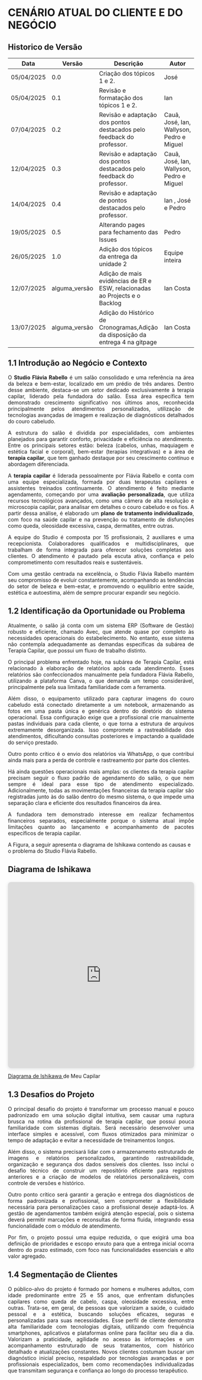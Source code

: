 # CENÁRIO ATUAL DO CLIENTE E DO NEGÓCIO 

## Historico de Versão 
| Data       | Versão | Descrição                                             | Autor      |
|------------|--------|-------------------------------------------------------|------------|
| 05/04/2025 | 0.0    | Criação dos tópicos 1 e 2.  | José    |
| 05/04/2025 | 0.1    | Revisão e formatação dos tópicos 1 e 2.  |   Ian      |
| 07/04/2025 | 0.2    | Revisão e adaptação dos pontos destacados pelo feedback do professor.  | Cauã, José, Ian, Wallyson, Pedro e Miguel    |
| 12/04/2025 | 0.3    | Revisão e adaptação dos pontos destacados pelo feedback do professor.  | Cauã, José, Ian, Wallyson, Pedro e Miguel    |
| 14/04/2025 | 0.4    | Revisão e adaptação de pontos destacados pelo professor.  | Ian , José e Pedro    |
| 19/05/2025 | 0.5    | Alterando pages para fechamento das Issues  | Pedro    |
| 26/05/2025 | 1.0    | Adição dos tópicos da entrega da unidade 2 | Equipe inteira    |
| 12/07/2025 | alguma_versão    | Adição de mais evidências de ER e ESW, relacionadas ao Projects e o Backlog | Ian Costa    |
| 13/07/2025 | alguma_versão    | Adição do Histórico de Cronogramas,Adição da disposição da entrega 4 na gitpage | Ian Costa    |



## 1.1 Introdução ao Negócio e Contexto 

<p style="text-align: justify;">O <strong>Studio Flávia Rabello</strong> é um salão consolidado e uma referência na área da beleza e bem-estar, localizado em um prédio de três andares. Dentro desse ambiente, destaca-se um setor dedicado exclusivamente à terapia capilar, liderado pela fundadora do salão. Essa área específica tem demonstrado crescimento significativo nos últimos anos, reconhecida principalmente pelos atendimentos personalizados, utilização de tecnologias avançadas de imagem e realização de diagnósticos detalhados do couro cabeludo.</p>
<p style="text-align: justify;">A estrutura do salão é dividida por especialidades, com ambientes planejados para garantir conforto, privacidade e eficiência no atendimento. Entre os principais setores estão: beleza (cabelos, unhas, maquiagem e estética facial e corporal), bem-estar (terapias integrativas) e a área de <strong>terapia capilar</strong>, que tem ganhado destaque por seu crescimento contínuo e abordagem diferenciada.</p>
<p style="text-align: justify;">A <strong>terapia capilar</strong> é liderada pessoalmente por Flávia Rabello e conta com uma equipe especializada, formada por duas terapeutas capilares e assistentes treinados continuamente. O atendimento é feito mediante agendamento, começando por uma <strong>avaliação personalizada</strong>, que utiliza recursos tecnológicos avançados, como uma câmera de alta resolução e microscopia capilar, para analisar em detalhes o couro cabeludo e os fios. A partir dessa análise, é elaborado um <strong>plano de tratamento individualizado</strong>, com foco na saúde capilar e na prevenção ou tratamento de disfunções como queda, oleosidade excessiva, caspa, dermatites, entre outras.</p>
<p style="text-align: justify;">A equipe do Studio é composta por 15 profissionais, 2 auxiliares e uma recepcionista. Colaboradores qualificados e multidisciplinares, que trabalham de forma integrada para oferecer soluções completas aos clientes. O atendimento é pautado pela escuta ativa, confiança e pelo comprometimento com resultados reais e sustentáveis.</p>
<p style="text-align: justify;">Com uma gestão centrada na excelência, o Studio Flávia Rabello mantém seu compromisso de evoluir constantemente, acompanhando as tendências do setor de beleza e bem-estar, e promovendo o equilíbrio entre saúde, estética e autoestima, além de sempre procurar expandir seu negócio.
</p>


## 1.2 Identificação da Oportunidade ou Problema

<p style="text-align: justify;"> 
Atualmente, o salão já conta com um sistema ERP (Software de Gestão) robusto e eficiente, chamado Avec, que atende quase por completo às necessidades operacionais do estabelecimento. No entanto, esse sistema não contempla adequadamente as demandas específicas da subárea de Terapia Capilar, que possui um fluxo de trabalho distinto.</p>
<p style="text-align: justify;">O principal problema enfrentado hoje, na subárea de Terapia Capilar, está relacionado à elaboração de relatórios após cada atendimento. Esses relatórios são confeccionados manualmente pela fundadora Flávia Rabello, utilizando a plataforma Canva, o que demanda um tempo considerável, principalmente pela sua limitada familiaridade com a ferramenta.</p>
<p style="text-align: justify;">Além disso, o equipamento utilizado para capturar imagens do couro cabeludo está conectado diretamente a um notebook, armazenando as fotos em uma pasta única e genérica dentro do diretório do sistema operacional. Essa configuração exige que a profissional crie manualmente pastas individuais para cada cliente, o que torna a estrutura de arquivos extremamente desorganizada. Isso compromete a rastreabilidade dos atendimentos, dificultando consultas posteriores e impactando a qualidade do serviço prestado.</p>
<p style="text-align: justify;">Outro ponto crítico é o envio dos relatórios via WhatsApp, o que contribui ainda mais para a perda de controle e rastreamento por parte dos clientes.</p>
<p style="text-align: justify;">Há ainda questões operacionais mais amplas: os clientes da terapia capilar precisam seguir o fluxo padrão de agendamento do salão, o que nem sempre é ideal para esse tipo de atendimento especializado. Adicionalmente, todas as movimentações financeiras da terapia capilar são registradas junto às do salão dentro do mesmo sistema, o que impede uma separação clara e eficiente dos resultados financeiros da área.</p>
<p style="text-align: justify;">A fundadora tem demonstrado interesse em realizar fechamentos financeiros separados, especialmente porque o sistema atual impõe limitações quanto ao lançamento e acompanhamento de pacotes específicos de terapia capilar.
</p>
A Figura, a seguir apresenta o diagrama de Ishikawa contendo as causas e o problema do Studio Flávia Rabello.

<h2>Diagrama de Ishikawa</h2>

<div style="position: relative; width: 100%; height: 0; padding-top: 100.0000%;
 padding-bottom: 0; box-shadow: 0 2px 8px 0 rgba(63,69,81,0.16); margin-top: 1.6em; margin-bottom: 0.9em; overflow: hidden;
 border-radius: 8px; will-change: transform;">
  <iframe loading="lazy" style="position: absolute; width: 100%; height: 100%; top: 0; left: 0; border: none; padding: 0;margin: 0;"
    src="https://www.canva.com/design/DAGlAa6rd-k/-PXXOdCeBJ6P6QM42Hpafg/view?embed" allowfullscreen="allowfullscreen" allow="fullscreen">
  </iframe>
</div>
<a href="https:&#x2F;&#x2F;www.canva.com&#x2F;design&#x2F;DAGlAa6rd-k&#x2F;-PXXOdCeBJ6P6QM42Hpafg&#x2F;view?utm_content=DAGlAa6rd-k&amp;utm_campaign=designshare&amp;utm_medium=embeds&amp;utm_source=link" target="_blank" rel="noopener">Diagrama de Ishikawa  </a> de Meu Capilar


## 1.3 Desafios do Projeto 

<p style="text-align: justify;"> O principal desafio do projeto é transformar um processo manual e pouco padronizado em uma solução digital intuitiva, sem causar uma ruptura brusca na rotina da profissional de terapia capilar, que possui pouca familiaridade com sistemas digitais. Será necessário desenvolver uma interface simples e acessível, com fluxos otimizados para minimizar o tempo de adaptação e evitar a necessidade de treinamentos longos.</p>
<p style="text-align: justify;">Além disso, o sistema precisará lidar com o armazenamento estruturado de imagens e relatórios personalizados, garantindo rastreabilidade, organização e segurança dos dados sensíveis dos clientes. Isso inclui o desafio técnico de construir um repositório eficiente para registros anteriores e a criação de modelos de relatórios personalizáveis, com controle de versões e histórico.</p>
<p style="text-align: justify;">Outro ponto crítico será garantir a geração e entrega dos diagnósticos de forma padronizada e profissional, sem comprometer a flexibilidade necessária para personalizações caso a profissional deseje adaptá-los. A gestão de agendamentos também exigirá atenção especial, pois o sistema deverá permitir marcações e reconsultas de forma fluida, integrando essa funcionalidade com o módulo de atendimento.</p>
<p style="text-align: justify;">Por fim, o projeto possui uma equipe reduzida, o que exigirá uma boa definição de prioridades e escopo enxuto para que a entrega inicial ocorra dentro do prazo estimado, com foco nas funcionalidades essenciais e alto valor agregado.
</p>


## 1.4 Segmentação de Clientes 

<p style="text-align: justify;"> O público-alvo do projeto é formado por homens e mulheres adultos, com idade predominante entre 25 e 55 anos, que enfrentam disfunções capilares como queda de cabelo, caspa, oleosidade excessiva, entre outras. Trata-se, em geral, de pessoas que valorizam a saúde, o cuidado pessoal e a estética, buscando soluções eficazes, seguras e personalizadas para suas necessidades. Esse perfil de cliente demonstra alta familiaridade com tecnologias digitais, utilizando com frequência smartphones, aplicativos e plataformas online para facilitar seu dia a dia. Valorizam a praticidade, agilidade no acesso às informações e um acompanhamento estruturado de seus tratamentos, com histórico detalhado e atualizações constantes. Novos clientes costumam buscar um diagnóstico inicial preciso, respaldado por tecnologias avançadas e por profissionais especializados, bem como recomendações individualizadas que transmitam segurança e confiança ao longo do processo terapêutico.</p>